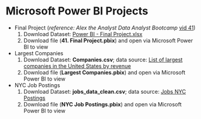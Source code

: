 # Microsoft Power BI Projects

* Final Project (*reference: Alex the Analyst Data Analyst Bootcamp* [vid 41](https://youtu.be/pixlHHe_lNQ?feature=shared))
  1. Download Dataset: [Power BI - Final Project.xlsx](https://github.com/AlexTheAnalyst/Power-BI/blob/30d9e66e34a15900c5a191e76372e96bf4acf43a/Power%20BI%20-%20Final%20Project.xlsx)
  2. Download file (**41. Final Project.pbix**) and open via Microsoft Power BI to view
* Largest Companies 
  1. Download Dataset: **Companies.csv**; data source: [List of largest companies in the United States by revenue](https://en.wikipedia.org/wiki/List_of_largest_companies_in_the_United_States_by_revenue)
  2. Download file (**Largest Companies.pbix**) and open via Microsoft Power BI to view
* NYC Job Postings 
  1. Download Dataset: **jobs_data_clean.csv**; data source: [Jobs NYC Postings](https://catalog.data.gov/dataset/nyc-jobs)
  2. Download file (**NYC Job Postings.pbix**) and open via Microsoft Power BI to view

  
